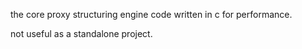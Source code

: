 the core proxy structuring engine code written in c for performance.

not useful as a standalone project. 
